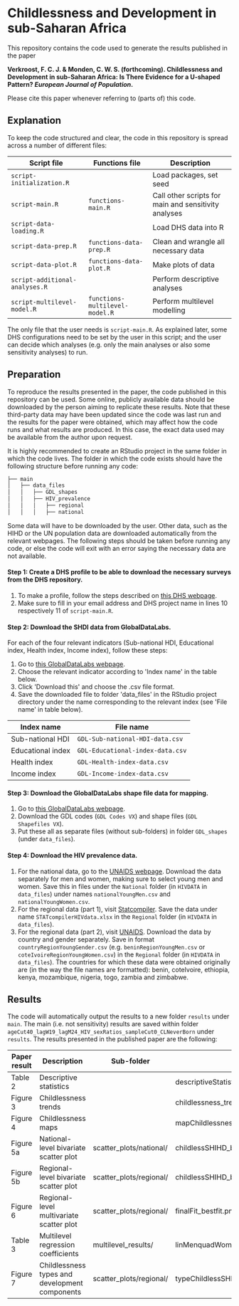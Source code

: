 # Childlessness and Development in sub-Saharan Africa
This repository contains the code used to generate the results published in the paper 

**Verkroost, F. C. J. & Monden, C. W. S. (forthcoming). Childlessness and Development in sub-Saharan Africa: Is There Evidence for a U-shaped Pattern? _European Journal of Population_.** 

Please cite this paper whenever referring to (parts of) this code.

## Explanation

To keep the code structured and clear, the code in this repository is spread across a number of different files:

| Script file                        | Functions file                     | Description                                          |
| ---------------------------------- | ---------------------------------- | ---------------------------------------------------- |
| ```script-initialization.R```      |                                    | Load packages, set seed                              |
| ```script-main.R```                | ```functions-main.R```             | Call other scripts for main and sensitivity analyses |
| ```script-data-loading.R```        |                                    | Load DHS data into R                                 |
| ```script-data-prep.R```           | ```functions-data-prep.R```        | Clean and wrangle all necessary data                 |
| ```script-data-plot.R```           | ```functions-data-plot.R```        | Make plots of data                                   |
| ```script-additional-analyses.R``` |                                    | Perform descriptive analyses                         |
| ```script-multilevel-model.R```    | ```functions-multilevel-model.R``` | Perform multilevel modelling                         |

The only file that the user needs is ```script-main.R```. As explained later, some DHS configurations need to be set by the user in this script; and the user can decide which analyses (e.g. only the main analyses or also some sensitivity analyses) to run.

## Preparation

To reproduce the results presented in the paper, the code published in this repository can be used. Some online, publicly available data should be downloaded by the person aiming to replicate these results. Note that these third-party data may have been updated since the code was last run and the results for the paper were obtained, which may affect how the code runs and what results are produced. In this case, the exact data used may be available from the author upon request.

It is highly recommended to create an RStudio project in the same folder in which the code lives. The folder in which the code exists should have the following structure before running any code:
```bash
├── main
│   ├── data_files
│   │   ├── GDL_shapes
│   │   ├── HIV_prevalence
│   │   │   ├── regional
│   │   │   ├── national
```

Some data will have to be downloaded by the user. Other data, such as the HIHD or the UN population data are downloaded automatically from the relevant webpages. The following steps should be taken before running any code, or else the code will exit with an error saying the necessary data are not available.

#### Step 1: Create a DHS profile to be able to download the necessary surveys from the DHS repository. 

1. To make a profile, follow the steps described on [this DHS webpage](https://dhsprogram.com/data/Access-Instructions.cfm). 
2. Make sure to fill in your email address and DHS project name in lines 10 respectively 11 of ```script-main.R```. 

#### Step 2: Download the SHDI data from GlobalDataLabs.

For each of the four relevant indicators (Sub-national HDI, Educational index, Health index, Income index), follow these steps:
1. Go to [this GlobalDataLabs webpage](https://globaldatalab.org/shdi/shdi/).
2. Choose the relevant indicator according to 'Index name' in the table below.
3. Click 'Download this' and choose the .csv file format.
4. Save the downloaded file to folder 'data_files' in the RStudio project directory under the name corresponding to the relevant index (see 'File name' in table below).

| Index name        | File name                            |
| ----------------- | ------------------------------------ |
| Sub-national HDI  | ```GDL-Sub-national-HDI-data.csv```  |
| Educational index | ```GDL-Educational-index-data.csv``` |
| Health index      | ```GDL-Health-index-data.csv```      |
| Income index      | ```GDL-Income-index-data.csv```      |

#### Step 3: Download the GlobalDataLabs shape file data for mapping.

1. Go to [this GlobalDataLabs webpage](https://globaldatalab.org/shdi/shapefiles/).
2. Download the GDL codes (```GDL Codes VX```) and shape files (```GDL Shapefiles VX```).
3. Put these all as separate files (without sub-folders) in folder ```GDL_shapes``` (under ```data_files```).

#### Step 4: Download the HIV prevalence data.

1. For the national data, go to the [UNAIDS webpage](http://aidsinfo.unaids.org/). Download the data separately for men and women, making sure to select young men and women. Save this in files under the ```National``` folder (in ```HIVDATA``` in ```data_files```) under names ```nationalYoungMen.csv``` and ```nationalYoungWomen.csv```.
2. For the regional data (part 1), visit [Statcompiler](https://www.statcompiler.com/c831c3ee-3d12-493f-840a-d4730d8e2a31). Save the data under name  ```STATcompilerHIVdata.xlsx``` in the ```Regional``` folder (in ```HIVDATA``` in ```data_files```).
3. For the regional data (part 2), visit [UNAIDS](http://aidsinfo.unaids.org/). Download the data by country and gender separately. Save in format ```countryRegionYoungGender.csv``` (e.g. ```beninRegionYoungMen.csv``` or ```coteIvoireRegionYoungWomen.csv```) in the ```Regional``` folder (in ```HIVDATA``` in ```data_files```). The countries for which these data were obtained originally are (in the way the file names are formatted): benin, coteIvoire, ethiopia, kenya, mozambique, nigeria, togo, zambia and zimbabwe.

## Results

The code will automatically output the results to a new folder ```results``` under ```main```. The main (i.e. not sensitivity) results are saved within folder ```ageCut40_lagW19_lagM24_HIV_sexRatios_sampleCut0_CLNeverBorn``` under ```results```. The results presented in the published paper are the following:

| Paper result | Description                                    | Sub-folder              | File name                                  |
| ------------ | ---------------------------------------------- | ----------------------- | ------------------------------------------ |
| Table 2      | Descriptive statistics                         |                         | descriptiveStatistics.txt                  |
| Figure 3     | Childlessness trends                           |                         | childlessness_trend_ssa_plot_sorted_na.png |
| Figure 4     | Childlessness maps                             |                         | mapChildlessness.png                       |
| Figure 5a    | National-level bivariate scatter plot          | scatter_plots/national/ | childlessSHIHD_bestfit.png                 |
| Figure 5b    | Regional-level bivariate scatter plot          | scatter_plots/regional/ | childlessSHIHD_bestfit.png                 |
| Figure 6     | Regional-level multivariate scatter plot       | scatter_plots/regional/ | finalFit_bestfit.png                       |
| Table 3      | Multilevel regression coefficients             | multilevel_results/     | linMenquadWomenTimeGrouped.txt             |
| Figure 7     | Childlessness types and development components | scatter_plots/regional/ | typeChildlessSHIHDcomp_lin_Genders.png     |

